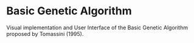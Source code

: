 # Basic Genetic Algorithm
Visual implementation and User Interface of the Basic Genetic Algorithm proposed by Tomassini (1995).
